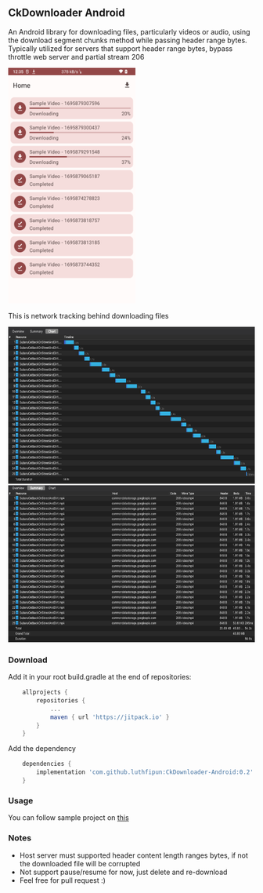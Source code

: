 ## CkDownloader Android

An Android library for downloading files, particularly videos or audio, using the download segment
chunks method while passing header range bytes. Typically utilized for servers that support header
range bytes, bypass throttle web server and partial stream 206

<img src="ss/ss1.png" width="260" height="480" />

This is network tracking behind downloading files

<img src="ss/ss2.png" height="320" />
<img src="ss/ss3.png" height="320" />

### Download
Add it in your root build.gradle at the end of repositories:
``` groovy
    allprojects {
        repositories {
            ...
            maven { url 'https://jitpack.io' }
        }
    }
```
Add the dependency
``` groovy
    dependencies {
        implementation 'com.github.luthfipun:CkDownloader-Android:0.2'
    }
```

### Usage

You can follow sample project on <a href="app/src/main">this</a>

### Notes

- Host server must supported header content length ranges bytes, if not the downloaded file will be
  corrupted
- Not support pause/resume for now, just delete and re-download
- Feel free for pull request :)